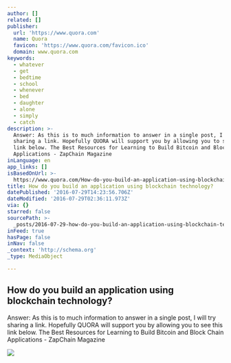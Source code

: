 ```yaml
---
author: []
related: []
publisher:
  url: 'https://www.quora.com'
  name: Quora
  favicon: 'https://www.quora.com/favicon.ico'
  domain: www.quora.com
keywords:
  - whatever
  - get
  - bedtime
  - school
  - whenever
  - bed
  - daughter
  - alone
  - simply
  - catch
description: >-
  Answer: As this is to much information to answer in a single post, I will try
  sharing a link. Hopefully QUORA will support you by allowing you to see this
  link below. The Best Resources for Learning to Build Bitcoin and Block Chain
  Applications - ZapChain Magazine
inLanguage: en
app_links: []
isBasedOnUrl: >-
  https://www.quora.com/How-do-you-build-an-application-using-blockchain-technology
title: How do you build an application using blockchain technology?
datePublished: '2016-07-29T14:23:56.706Z'
dateModified: '2016-07-29T02:36:11.973Z'
via: {}
starred: false
sourcePath: >-
  _posts/2016-07-29-how-do-you-build-an-application-using-blockchain-technology.md
inFeed: true
hasPage: false
inNav: false
_context: 'http://schema.org'
_type: MediaObject

---
```

<article style=""><h1>How do you build an application using blockchain technology?</h1><p>Answer: As this is to much information to answer in a single post, I will try sharing a link. Hopefully QUORA will support you by allowing you to see this link below. The Best Resources for Learning to Build Bitcoin and Block Chain Applications - ZapChain Magazine</p><img src="https://qsf.ec.quoracdn.net/-images.new_grid.fb_share_default.pnge6dde9cfa6e03c43.png" /></article>